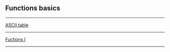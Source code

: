 ## Functions basics
---

[ASCII table](https://en.wikipedia.org/wiki/ASCII)

---

[Fuctions I](http://people.scs.carleton.ca/~dehne/projects/cpp-doc/tutorial/tut2-2.html)

---
